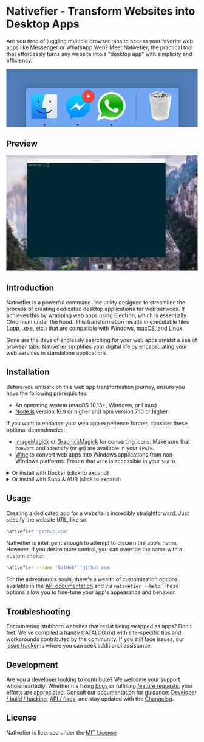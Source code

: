 # Nativefier - Transform Websites into Desktop Apps

Are you tired of juggling multiple browser tabs to access your favorite web apps like Messenger or WhatsApp Web? Meet Nativefier, the practical tool that effortlessly turns any website into a "desktop app" with simplicity and efficiency.

![Example of Nativefier app in the macOS dock](.github/dock-screenshot.png)

## Preview

![Walkthrough animation](.github/nativefier-walkthrough.gif)

## Introduction

Nativefier is a powerful command-line utility designed to streamline the process of creating dedicated desktop applications for web services. It achieves this by wrapping web apps using Electron, which is essentially Chromium under the hood. This transformation results in executable files (.app, .exe, etc.) that are compatible with Windows, macOS, and Linux.

Gone are the days of endlessly searching for your web apps amidst a sea of browser tabs. Nativefier simplifies your digital life by encapsulating your web services in standalone applications.

## Installation

Before you embark on this web app transformation journey, ensure you have the following prerequisites:

- An operating system (macOS 10.13+, Windows, or Linux)
- [Node.js](https://nodejs.org/) version 16.9 or higher and npm version 7.10 or higher

If you want to enhance your web app experience further, consider these optional dependencies:

- [ImageMagick](http://www.imagemagick.org/) or [GraphicsMagick](http://www.graphicsmagick.org/) for converting icons. Make sure that `convert` and `identify` (or `gm`) are available in your `$PATH`.
- [Wine](https://www.winehq.org/) to convert web apps into Windows applications from non-Windows platforms. Ensure that `wine` is accessible in your `$PATH`.

<details>
  <summary>Or install with Docker (click to expand)</summary>

  - Pull the image from [Docker Hub](https://hub.docker.com/r/nativefier/nativefier): `docker pull nativefier/nativefier`
  - ... or build it yourself: `docker build -t local/nativefier .`
    (in this case, replace `nativefier/` in the below examples with `local/`)

  By default, `nativefier --help` will be executed.
  To build e.g. a Gmail app into `~/nativefier-apps`,

  ```bash
  docker run --rm -v ~/nativefier-apps:/target/ nativefier/nativefier https://mail.google.com/ /target/
  ```

  You can pass Nativefier flags, and mount volumes to pass local files. E.g. to use an icon,

  ```bash
  docker run --rm -v ~/my-icons-folder/:/src -v $TARGET-PATH:/target nativefier/nativefier --icon /src/icon.png --name whatsApp -p linux -a x64 https://web.whatsapp.com/ /target/
  ```
</details>

<details>
  <summary>Or install with Snap & AUR (click to expand)</summary>

  These repos are *not* managed by Nativefier maintainers; use at your own risk.
  If using them, for your security, please inspect the build script.

  - [Snap](https://snapcraft.io/nativefier)
  - [AUR](https://aur.archlinux.org/packages/nodejs-nativefier)
</details>

## Usage

Creating a dedicated app for a website is incredibly straightforward. Just specify the website URL, like so:

```bash
nativefier 'github.com'
```

Nativefier is intelligent enough to attempt to discern the app's name. However, if you desire more control, you can override the name with a custom choice:

```bash
nativefier --name 'GitHub' 'github.com
```

For the adventurous souls, there's a wealth of customization options available in the [API documentation](API.md) and via `nativefier --help`. These options allow you to fine-tune your app's appearance and behavior.

## Troubleshooting

Encountering stubborn websites that resist being wrapped as apps? Don't fret. We've compiled a handy [CATALOG.md](CATALOG.md) with site-specific tips and workarounds contributed by the community. If you still face issues, our [issue tracker](https://github.com/nativefier/nativefier/issues) is where you can seek additional assistance.

## Development

Are you a developer looking to contribute? We welcome your support wholeheartedly! Whether it's fixing [bugs](https://github.com/nativefier/nativefier/issues?q=is%3Aopen+is%3Aissue+label%3Abug) or fulfilling [feature requests](https://github.com/nativefier/nativefier/issues?q=is%3Aopen+is%3Aissue+label%3Afeature-request), your efforts are appreciated. Consult our documentation for guidance: [Developer / build / hacking](HACKING.md), [API / flags](API.md), and stay updated with the [Changelog](CHANGELOG.md).

## License

Nativefier is licensed under the [MIT License](LICENSE.md).
